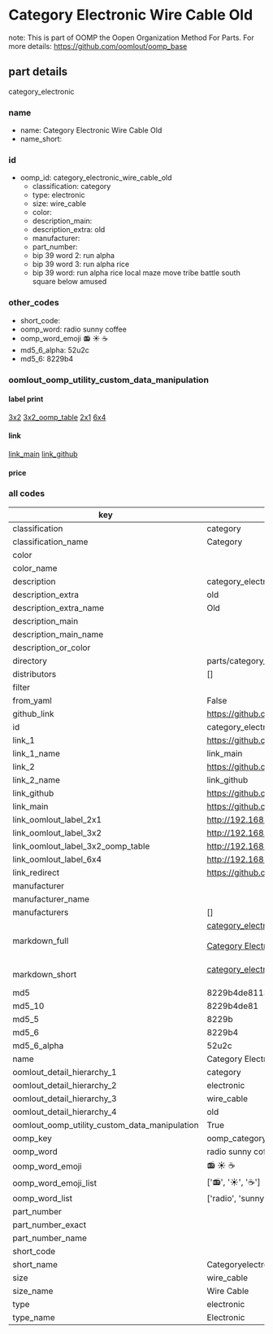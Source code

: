 # Category Electronic Wire Cable Old  

note: This is part of OOMP the Oopen Organization Method For Parts. For more details: https://github.com/oomlout/oomp_base

##  part details
  



category_electronic



### name
* name: Category Electronic Wire Cable Old
* name_short: 
### id
* oomp_id: category_electronic_wire_cable_old
  * classification: category
  * type: electronic
  * size: wire_cable
  * color: 
  * description_main: 
  * description_extra: old
  * manufacturer: 
  * part_number: 
  * bip 39 word 2: run alpha
  * bip 39 word 3: run alpha rice
  * bip 39 word: run alpha rice local maze move tribe battle south square below amused

### other_codes
* short_code: 
* oomp_word: radio sunny coffee
* oomp_word_emoji :radio: :sunny: :coffee:
* md5_6_alpha: 52u2c
* md5_6: 8229b4






### oomlout_oomp_utility_custom_data_manipulation
#### label print
[3x2](http://192.168.1.245:1112/?label=oomp%2052u2c)
[3x2_oomp_table](http://192.168.1.108:1112/?label=oomp%2052u2c)
[2x1](http://192.168.1.242:1112/?label=oomp%2052u2c)
[6x4](http://192.168.1.55:1112/?label=oomp%2052u2c)    

#### link

[link_main](https://github.com/oomlout/oomlout_oomp_version_1_messy/tree/main/parts/category_electronic_wire_cable_old) [link_github](https://github.com/oomlout/oomlout_oomp_version_1_messy/tree/main/parts/category_electronic_wire_cable_old)                             

#### price







### all codes 
| key | value |  
| --- | --- |  
| classification | category |  
| classification_name | Category |  
| color |  |  
| color_name |  |  
| description | category_electronic |  
| description_extra | old |  
| description_extra_name | Old |  
| description_main |  |  
| description_main_name |  |  
| description_or_color |   |  
| directory | parts/category_electronic_wire_cable_old |  
| distributors | [] |  
| filter |  |  
| from_yaml | False |  
| github_link | https://github.com/oomlout/oomlout_oomp_part_src/tree/main/parts/category_electronic_wire_cable_old |  
| id | category_electronic_wire_cable_old |  
| link_1 | https://github.com/oomlout/oomlout_oomp_version_1_messy/tree/main/parts/category_electronic_wire_cable_old |  
| link_1_name | link_main |  
| link_2 | https://github.com/oomlout/oomlout_oomp_version_1_messy/tree/main/parts/category_electronic_wire_cable_old |  
| link_2_name | link_github |  
| link_github | https://github.com/oomlout/oomlout_oomp_version_1_messy/tree/main/parts/category_electronic_wire_cable_old |  
| link_main | https://github.com/oomlout/oomlout_oomp_version_1_messy/tree/main/parts/category_electronic_wire_cable_old |  
| link_oomlout_label_2x1 | http://192.168.1.242:1112/?label=oomp%2052u2c |  
| link_oomlout_label_3x2 | http://192.168.1.245:1112/?label=oomp%2052u2c |  
| link_oomlout_label_3x2_oomp_table | http://192.168.1.108:1112/?label=oomp%2052u2c |  
| link_oomlout_label_6x4 | http://192.168.1.55:1112/?label=oomp%2052u2c |  
| link_redirect | https://github.com/oomlout/oomlout_oomp_version_1_messy/tree/main/parts/category_electronic_wire_cable_old |  
| manufacturer |  |  
| manufacturer_name |  |  
| manufacturers | [] |  
| markdown_full | [category_electronic_wire_cable_old](none)<br>[](none)<br>[Category Electronic Wire Cable Old](none)<br><br> |  
| markdown_short | [category_electronic_wire_cable_old](none)<br><br> |  
| md5 | 8229b4de81135d0a4344c8357241c5ea |  
| md5_10 | 8229b4de81 |  
| md5_5 | 8229b |  
| md5_6 | 8229b4 |  
| md5_6_alpha | 52u2c |  
| name | Category Electronic Wire Cable Old |  
| oomlout_detail_hierarchy_1 | category |  
| oomlout_detail_hierarchy_2 | electronic |  
| oomlout_detail_hierarchy_3 | wire_cable |  
| oomlout_detail_hierarchy_4 | old |  
| oomlout_oomp_utility_custom_data_manipulation | True |  
| oomp_key | oomp_category_electronic_wire_cable_old |  
| oomp_word | radio sunny coffee |  
| oomp_word_emoji | :radio: :sunny: :coffee: |  
| oomp_word_emoji_list | [':radio:', ':sunny:', ':coffee:'] |  
| oomp_word_list | ['radio', 'sunny', 'coffee'] |  
| part_number |  |  
| part_number_exact |  |  
| part_number_name |  |  
| short_code |  |  
| short_name | Categoryelectronic |  
| size | wire_cable |  
| size_name | Wire Cable |  
| type | electronic |  
| type_name | Electronic |  
